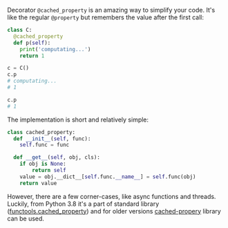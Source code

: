 Decorator `@cached_property` is an amazing way to simplify your code. It's like the regular `@property` but remembers the value after the first call:

```python
class C:
  @cached_property
  def p(self):
    print('computating...')
    return 1

c = C()
c.p
# computating...
# 1

c.p
# 1
```

The implementation is short and relatively simple:

``` python
class cached_property:
  def __init__(self, func):
    self.func = func

  def __get__(self, obj, cls):
    if obj is None:
        return self
    value = obj.__dict__[self.func.__name__] = self.func(obj)
    return value
```

However, there are a few corner-cases, like async functions and threads. Luckily, from Python 3.8 it's a part of standard library ([functools.cached_property](https://docs.python.org/dev/library/functools.html#functools.cached_property)) and for older versions [cached-propery](https://github.com/pydanny/cached-property) library can be used.
